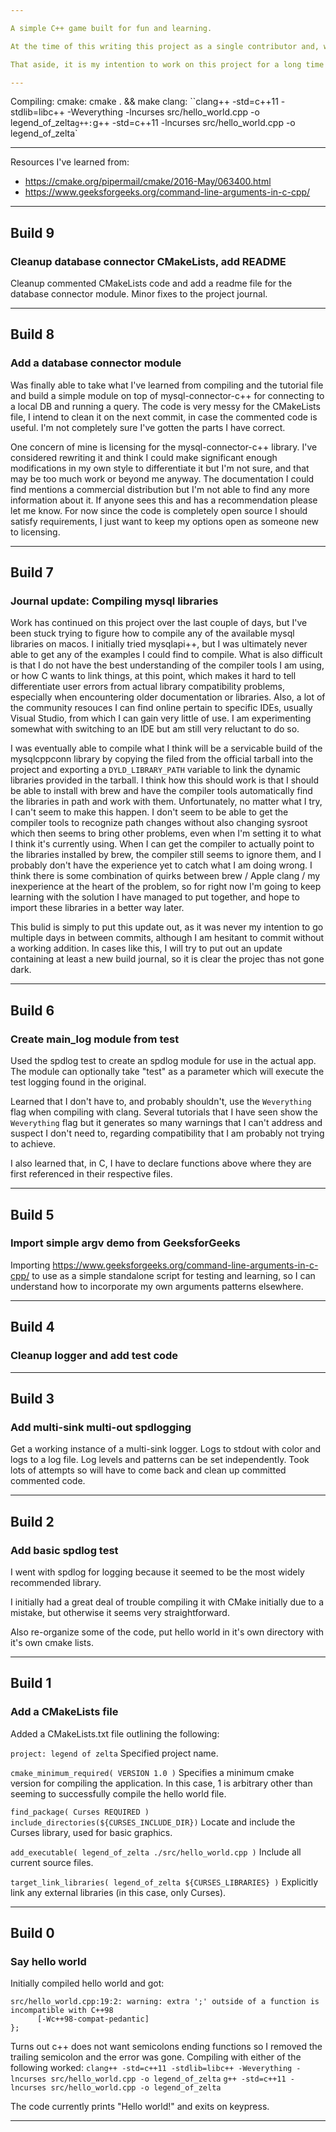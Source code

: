 ```yaml
---

A simple C++ game built for fun and learning.

At the time of this writing this project as a single contributor and, while efforts are made to keep the code organized and understandable, this repository is not guaranteed to always be in any particular state. In addition, this project is in an incredibly early stage right now, with very little in the way of planning or documentation.

That aside, it is my intention to work on this project for a long time and ultimately find find useful collaboration from elements in the community as one-off additions or short/long term collaboration. Please feel free to reach out to me here or at zolvaring@gmail.com if interested or with any other questions or concerns.

---
```


Compiling:
  cmake: cmake . && make
  clang: ``clang++ -std=c++11 -stdlib=libc++ -Weverything -lncurses src/hello_world.cpp -o legend_of_zelta`
  g++: `g++ -std=c++11 -lncurses src/hello_world.cpp -o legend_of_zelta`

---

Resources I've learned from:
  - https://cmake.org/pipermail/cmake/2016-May/063400.html
  - https://www.geeksforgeeks.org/command-line-arguments-in-c-cpp/

---

## Build 9
### Cleanup database connector CMakeLists, add README

Cleanup commented CMakeLists code and add a readme file for the database connector module.
Minor fixes to the project journal.

---

## Build 8
### Add a database connector module

Was finally able to take what I've learned from compiling and the tutorial file and build a simple module on top of mysql-connector-c++ for connecting to a local DB and running a query. The code is very messy for the CMakeLists file, I intend to clean it on the next commit, in case the commented code is useful. I'm not completely sure I've gotten the parts I have correct.

One concern of mine is licensing for the mysql-connector-c++ library. I've considered rewriting it and think I could make significant enough modifications in my own style to differentiate it but I'm not sure, and that may be too much work or beyond me anyway. The documentation I could find mentions a commercial distribution but I'm not able to find any more information about it. If anyone sees this and has a recommendation please let me know. For now since the code is completely open source I should satisfy requirements, I just want to keep my options open as someone new to licensing.

---

## Build 7
### Journal update: Compiling mysql libraries

Work has continued on this project over the last couple of days, but I've been stuck trying to figure how to compile any of the available mysql libraries on macos. I initially tried mysqlapi++, but I was ultimately never able to get any of the examples I could find to compile. What is also difficult is that I do not have the best understanding of the compiler tools I am using, or how C wants to link things, at this point, which makes it hard to tell differentiate user errors from actual library compatibility problems, especially when encountering older documentation or libraries. Also, a lot of the community resouces I can find online pertain to specific IDEs, usually Visual Studio, from which I can gain very little of use. I am experimenting somewhat with switching to an IDE but am still very reluctant to do so.

I was eventually able to compile what I think will be a servicable build of the mysqlcppconn library by copying the filed from the official tarball into the project and exporting a `DYLD_LIBRARY_PATH` variable to link the dynamic libraries provided in the tarball. I think how this should work is that I should be able to install with brew and have the compiler tools automatically find the libraries in path and work with them. Unfortunately, no matter what I try, I can't seem to make this happen. I don't seem to be able to get the compiler tools to recognize path changes without also changing sysroot which then seems to bring other problems, even when I'm setting it to what I think it's currently using. When I can get the compiler to actually point to the libraries installed by brew, the compiler still seems to ignore them, and I probably don't have the experience yet to catch what I am doing wrong. I think there is some combination of quirks between brew / Apple clang / my inexperience at the heart of the problem, so for right now I'm going to keep learning with the solution I have managed to put together, and hope to import these libraries in a better way later.

This bulid is simply to put this update out, as it was never my intention to go multiple days in between commits, although I am hesitant to commit without a working addition. In cases like this, I will try to put out an update containing at least a new build journal, so it is clear the projec thas not gone dark.

---

## Build 6
### Create main_log module from test

Used the spdlog test to create an spdlog module for use in the actual app. The module can optionally take "test" as a parameter which will execute the test logging found in the original.

Learned that I don't have to, and probably shouldn't, use the `Weverything` flag when compiling with clang. Several tutorials that I have seen show the `Weverything` flag but it generates so many warnings that I can't address and suspect I don't need to, regarding compatibility that I am probably not trying to achieve.

I also learned that, in C, I have to declare functions above where they are first referenced in their respective files.

---

## Build 5
### Import simple argv demo from GeeksforGeeks

Importing https://www.geeksforgeeks.org/command-line-arguments-in-c-cpp/ to use as a simple standalone script for testing and learning, so I can understand how to incorporate my own
 arguments patterns elsewhere.

---

## Build 4
### Cleanup logger and add test code

---

## Build 3
### Add multi-sink multi-out spdlogging

Get a working instance of a multi-sink logger. Logs to stdout with color and logs to a log
file. Log levels and patterns can be set independently. Took lots of attempts so will have
 to come back and clean up committed commented code.

---

## Build 2
### Add basic spdlog test

I went with spdlog for logging because it seemed to be the most widely recommended library.

I initially had a great deal of trouble compiling it with CMake initially due to a mistake, but otherwise it seems very straightforward.

Also re-organize some of the code, put hello world in it's own directory with it's own cmake lists.

---

## Build 1
### Add a CMakeLists file

Added a CMakeLists.txt file outlining the following:

`project: legend of zelta`
Specified project name.

`cmake_minimum_required( VERSION 1.0 )`
Specifies a minimum cmake version for compiling the application. In this case, 1 is arbitrary other than seeming to successfully compile the hello world file.

`find_package( Curses REQUIRED )`
`include_directories(${CURSES_INCLUDE_DIR})`
Locate and include the Curses library, used for basic graphics.

`add_executable( legend_of_zelta ./src/hello_world.cpp )`
Include all current source files.

`target_link_libraries( legend_of_zelta ${CURSES_LIBRARIES} )`
Explicitly link any external libraries (in this case, only Curses).

---

## Build 0
### Say hello world


Initially compiled hello world and got:
```
src/hello_world.cpp:19:2: warning: extra ';' outside of a function is incompatible with C++98
      [-Wc++98-compat-pedantic]
};
```
Turns out c++ does not want semicolons ending functions so I removed the trailing semicolon and the error was gone. Compiling with either of the following worked:
`clang++ -std=c++11 -stdlib=libc++ -Weverything -lncurses src/hello_world.cpp -o legend_of_zelta`
`g++ -std=c++11 -lncurses src/hello_world.cpp -o legend_of_zelta`

The code currently prints "Hello world!" and exits on keypress.

---
